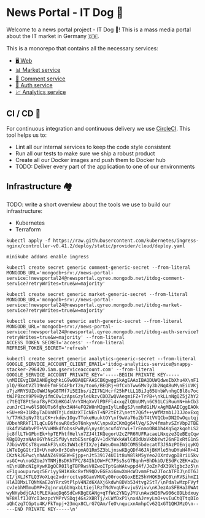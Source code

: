 # News Portal - IT Dog 📰

Welcome to a news portal project - IT Dog 👋! This is a mass media portal about the IT market in Germany 🇩🇪.

This is a monorepo that contains all the necessary services:

- [🖥 Web](./web/README.md)
- [📊 Market service](./api/services/market/README.md)
- [💬 Comment service](./api/services/comment/README.md)
- [🔐 Auth service](./api/services/auth/README.md)
- [📈 Analytics service](./api/services/analytics/README.md)

## CI / CD 🚀

For continuous integration and continuous delivery we use [CircleCI](https://circleci.com/).
This tool helps us to:

- Lint all our internal services to keep the code style consistent
- Run all our tests to make sure we ship a robust product
- Create all our Docker images and push them to Docker hub
- TODO: Deliver every part of the application to one of our environments

## Infrastructure 🏘

TODO: write a short overview about the tools we use to build our infrastructure:

- Kubernetes
- Terraform

`kubectl apply -f https://raw.githubusercontent.com/kubernetes/ingress-nginx/controller-v0.41.2/deploy/static/provider/cloud/deploy.yaml`

`minikube addons enable ingress`

`kubectl create secret generic comment-generic-secret --from-literal MONGODB_URL='mongodb+srv://news-portal-service:!newsportal24@newsportal.qyreo.mongodb.net/itdog-comment-service?retryWrites=true&w=majority'`

`kubectl create secret generic market-generic-secret --from-literal MONGODB_URL='mongodb+srv://news-portal-service:!newsportal24@newsportal.qyreo.mongodb.net/itdog-market-service?retryWrites=true&w=majority'`

`kubectl create secret generic auth-generic-secret --from-literal MONGODB_URL='mongodb+srv://news-portal-service:!newsportal24@newsportal.qyreo.mongodb.net/itdog-auth-service?retryWrites=true&w=majority' --from-literal ACCESS_TOKEN_SECRET='access' --from-literal REFRESH_TOKEN_SECRET='refresh'`

`kubectl create secret generic analytics-generic-secret --from-literal GOOGLE_SERVICE_ACCOUNT_CLIENT_EMAIL='itdog-analytics-service@snappy-stacker-296420.iam.gserviceaccount.com' --from-literal GOOGLE_SERVICE_ACCOUNT_PRIVATE_KEY='-----BEGIN PRIVATE KEY-----\nMIIEvgIBADANBgkqhkiG9w0BAQEFAASCBKgwggSkAgEAAoIBAQDUWQdweIbXhu4X\nF1plQ/9kotVZl19n0EfmFSC4PbrT2n/too6/BEQRj+0fCxbTww6Mv3y3b2NqABuM\nEiUVKju7jzMRYSUZoGWWJNpG8TMf7i5EIbs/iZI7N1Hcrf25hPtLL1BiJq65UnbW\nhgCBl8u7octWJPBzcY9P9HDyifmC0w1zApsGzyleUkzvCDDZwQVAeqmiFZ+TrPB+\nkLLnNgQZ5jZhY2c7tEQT8Pt5naf8yPCXbHKG4lVrYXHqXvVlPDFFl4xxgZlQUoUM\n6C91LCiRuuYN+mkCb3zunJrC1+w6lS80UTs6fqhx3AH4eFQ2W0nM2gmIylLmBgSJ\nmRdGiM/xAgMBAAECggEAOk+SU+e8+31RbyTaDVnNTYjLdnUzXTIcNEnT+NP2tEtZ\nett7QGf++yWfMzmb1J3JJoxExqh/T7Hk3qNy7GtzCK+rkdev1OgvTTokeHuuktOY\nf9wVa76u2bT4tVVQCbxDN2OwOqutqjVDbehRRkT1TLqCuE6feswR0x5oT6nkyvAC\npwXzCKmQg64lVq/SJv4fmahvSZnVbp2TBEUk4fVSAWbvPT+VVuHNkdfobssPwRy6\nys0jacuf4Yrwi+TrEnmoOBA1h4Kq5qzkqohLS2jc8flLTkGPbnEk+hpTEPhtfHel\n7ZJ4tIKQegorU2cZPR6RUFRacaeLNxqze3QeBEqCqwKBgQDyzaNAs8GYhNc2SfUy\nzbE5sr6gDV+1dkYWxkAWlCdOdUxVkbbYwt26nFDxRtG1nS7JbiwVDCsT8gvmAkF3\nXs1WW1cEfIX/ej4WeuOnmJNDCOMS5bdecatT3J9AzPOEnjqyKQLWTeEgGGtr10+U\neKx0r3Ooh+pmA01RmSZ3bLjnswKBgQDf46JAjBKMle5huDYuH4R+4ICKzNkJGPwc\nhAANZ49VGEW+Ejpp+nJt539174UI1t8uW8lkM5yYeo2OXrdvgpI8riU5kvvsGC+u\noGZUeJYTNMjBsDKhTPC/84Ih1OW+FC7P5s5sG7Bqnh+BhDkbD/ESdFc2EK+a2unE\nUBhcNIgXywKBgQCR0IlgTBPRwsV0ZwoITptGaWAtwppd4f/JoZnPdX39klgbc3z5\nxF1guoupurwqc5EriyySH1Knkc8vfN9QDvEGEai6mwXmHcW3vmmFtw2JTocATFDJ\nOT6JCI/jXLJKTLQ3VoXLqc2vdrrcctvp8GaxVMUCy00rooQGoxEE25hYHQKBgQC0\nRVSihmZ1HlAIDMxLTQNhKaE2oYRrx9tPlpV4NZd6XAXj6kdwh8DVb534tvg2StT/\nPdalwMzpFVyfcvJebhMTmuDMP+ZqjnruL6bVgxbLtiejlRzfNdVvqUFxvjuSVivv\nKJezAoSFBHa30WAtwyNHybdjCAJtPLEXaaqDq6SdCwKBgEGANg+qTfWc2YN1yJYU\nAwzWI6Pw906c8DLbdxuyWF8KlfIJ0YcI3ezpcYMPrVSDqj4Gs2XBRTj/xLWfDxP1\nx4AJreyLmO+vvIuCtQTtqDIoaQhCzg7CGptu4K/FkTmpj+23mqx8CLrG7QAm/feO\nqucxnAmhpCv62QxGT1QHJMzO\n-----END PRIVATE KEY-----\n'`
